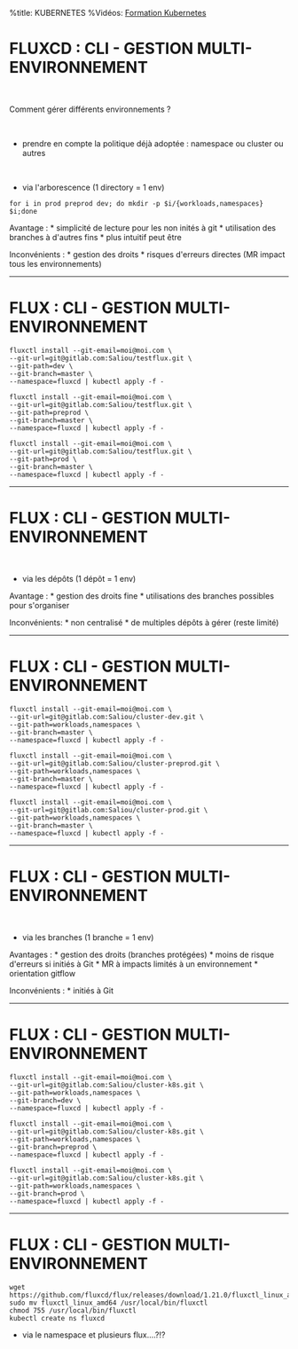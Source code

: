 %title: KUBERNETES
%Vidéos: [Formation Kubernetes](https://www.youtube.com/playlist?list=PLn6POgpklwWqfzaosSgX2XEKpse5VY2v5)



# FLUXCD : CLI - GESTION MULTI-ENVIRONNEMENT


<br>

Comment gérer différents environnements ?

<br>

* prendre en compte la politique déjà adoptée : namespace ou cluster ou autres

<br>

* via l'arborescence (1 directory = 1 env)

```
for i in prod preprod dev; do mkdir -p $i/{workloads,namespaces} $i;done
```

Avantage : 
	* simplicité de lecture pour les non inités à git
	* utilisation des branches à d'autres fins
	* plus intuitif peut être

Inconvénients :
	* gestion des droits
	* risques d'erreurs directes (MR impact tous les environnements)

------------------------------------------------------------------------------

# FLUX : CLI - GESTION MULTI-ENVIRONNEMENT


```
fluxctl install --git-email=moi@moi.com \
--git-url=git@gitlab.com:Saliou/testflux.git \
--git-path=dev \
--git-branch=master \
--namespace=fluxcd | kubectl apply -f -
```

```
fluxctl install --git-email=moi@moi.com \
--git-url=git@gitlab.com:Saliou/testflux.git \
--git-path=preprod \
--git-branch=master \
--namespace=fluxcd | kubectl apply -f -
```

```
fluxctl install --git-email=moi@moi.com \
--git-url=git@gitlab.com:Saliou/testflux.git \
--git-path=prod \
--git-branch=master \
--namespace=fluxcd | kubectl apply -f -
```

------------------------------------------------------------------------------

# FLUX : CLI - GESTION MULTI-ENVIRONNEMENT


<br>

* via les dépôts (1 dépôt = 1 env)

Avantage :
	* gestion des droits fine
	* utilisations des branches possibles pour s'organiser

Inconvénients:
	* non centralisé
	* de multiples dépôts à gérer (reste limité)

------------------------------------------------------------------------------

# FLUX : CLI - GESTION MULTI-ENVIRONNEMENT


```
fluxctl install --git-email=moi@moi.com \
--git-url=git@gitlab.com:Saliou/cluster-dev.git \
--git-path=workloads,namespaces \
--git-branch=master \
--namespace=fluxcd | kubectl apply -f -
```

```
fluxctl install --git-email=moi@moi.com \
--git-url=git@gitlab.com:Saliou/cluster-preprod.git \
--git-path=workloads,namespaces \
--git-branch=master \
--namespace=fluxcd | kubectl apply -f -
```

```
fluxctl install --git-email=moi@moi.com \
--git-url=git@gitlab.com:Saliou/cluster-prod.git \
--git-path=workloads,namespaces \
--git-branch=master \
--namespace=fluxcd | kubectl apply -f -
```

------------------------------------------------------------------------------

# FLUX : CLI - GESTION MULTI-ENVIRONNEMENT

<br>

* via les branches (1 branche = 1 env)

Avantages :
	* gestion des droits (branches protégées)
	* moins de risque d'erreurs si initiés à Git
	* MR à impacts limités à un environnement
	* orientation gitflow

Inconvénients :
	* initiés à Git

------------------------------------------------------------------------------

# FLUX : CLI - GESTION MULTI-ENVIRONNEMENT


```
fluxctl install --git-email=moi@moi.com \
--git-url=git@gitlab.com:Saliou/cluster-k8s.git \
--git-path=workloads,namespaces \
--git-branch=dev \
--namespace=fluxcd | kubectl apply -f -
```

```
fluxctl install --git-email=moi@moi.com \
--git-url=git@gitlab.com:Saliou/cluster-k8s.git \
--git-path=workloads,namespaces \
--git-branch=preprod \
--namespace=fluxcd | kubectl apply -f -
```

```
fluxctl install --git-email=moi@moi.com \
--git-url=git@gitlab.com:Saliou/cluster-k8s.git \
--git-path=workloads,namespaces \
--git-branch=prod \
--namespace=fluxcd | kubectl apply -f -
```

------------------------------------------------------------------------------

# FLUX : CLI - GESTION MULTI-ENVIRONNEMENT


```
wget https://github.com/fluxcd/flux/releases/download/1.21.0/fluxctl_linux_amd64
sudo mv fluxctl_linux_amd64 /usr/local/bin/fluxctl
chmod 755 /usr/local/bin/fluxctl
kubectl create ns fluxcd
```

* via le namespace et plusieurs flux....?!?
